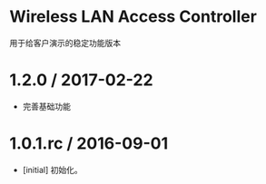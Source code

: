 # Wireless LAN Access Controller
用于给客户演示的稳定功能版本

1.2.0 / 2017-02-22
==================
- 完善基础功能


1.0.1.rc / 2016-09-01
==================
- [initial] 初始化。

